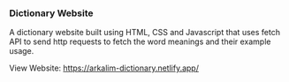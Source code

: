 ### Dictionary Website

A dictionary website built using HTML, CSS and Javascript that uses fetch API to send http requests to fetch the word meanings and their example usage.

View Website: https://arkalim-dictionary.netlify.app/
